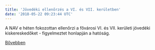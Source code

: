 ```yaml
---
title: 'Jövedéki ellenőrzés a VI. és VII. kerületben'
date: '2018-05-22 09:23:44 UTC'
---
```


A NAV e héten fokozottan ellenőrzi a fővárosi VI. és VII. kerületi jövedéki kiskereskedőket - figyelmeztet honlapján a hatóság.


[Bővebben](https://ift.tt/2KLt0qS)

